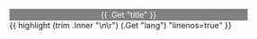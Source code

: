 <style type="text/css">
    .caption {
      text-align: center;
      background-color: grey;
      color: white;
      font-weight: normal;
      padding: 2px;
    }
</style>

<figure class="code">
  <figcaption class="caption">
   <span> {{ .Get "title" }}</span>
  </figcaption>
  <div class="codewrapper">
    {{ highlight (trim .Inner "\n\r") (.Get "lang") "linenos=true" }}
  </div>
</figure>
